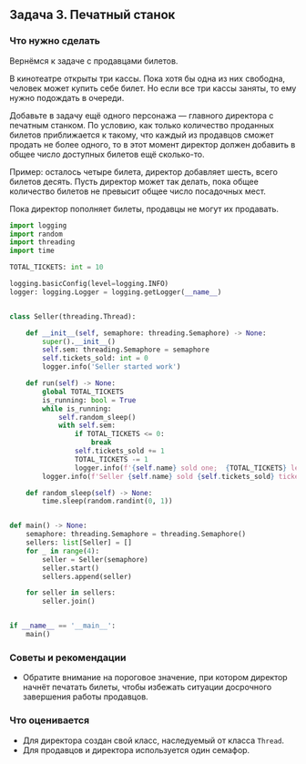 ## Задача 3. Печатный станок

### Что нужно сделать

Вернёмся к задаче с продавцами билетов.

В кинотеатре открыты три кассы. Пока хотя бы одна из них свободна, человек может купить себе билет. Но если все три
кассы заняты, то ему нужно подождать в очереди.

Добавьте в задачу ещё одного персонажа — главного директора с печатным станком. По условию, как только количество
проданных билетов приближается к такому, что каждый из продавцов сможет продать не более одного, то в этот момент
директор должен добавить в общее число доступных билетов ещё сколько-то.

Пример: осталось четыре билета, директор добавляет шесть, всего билетов десять. Пусть директор может так делать, пока
общее количество билетов не превысит общее число посадочных мест.

Пока директор пополняет билеты, продавцы не могут их продавать.

```python
import logging
import random
import threading
import time

TOTAL_TICKETS: int = 10

logging.basicConfig(level=logging.INFO)
logger: logging.Logger = logging.getLogger(__name__)


class Seller(threading.Thread):

    def __init__(self, semaphore: threading.Semaphore) -> None:
        super().__init__()
        self.sem: threading.Semaphore = semaphore
        self.tickets_sold: int = 0
        logger.info('Seller started work')

    def run(self) -> None:
        global TOTAL_TICKETS
        is_running: bool = True
        while is_running:
            self.random_sleep()
            with self.sem:
                if TOTAL_TICKETS <= 0:
                    break
                self.tickets_sold += 1
                TOTAL_TICKETS -= 1
                logger.info(f'{self.name} sold one;  {TOTAL_TICKETS} left')
        logger.info(f'Seller {self.name} sold {self.tickets_sold} tickets')

    def random_sleep(self) -> None:
        time.sleep(random.randint(0, 1))


def main() -> None:
    semaphore: threading.Semaphore = threading.Semaphore()
    sellers: list[Seller] = []
    for _ in range(4):
        seller = Seller(semaphore)
        seller.start()
        sellers.append(seller)

    for seller in sellers:
        seller.join()


if __name__ == '__main__':
    main()
```

### Советы и рекомендации

* Обратите внимание на пороговое значение, при котором директор начнёт печатать билеты, чтобы избежать ситуации
  досрочного завершения работы продавцов.

### Что оценивается

* Для директора создан свой класс, наследуемый от класса `Thread`.
* Для продавцов и директора используется один семафор.
